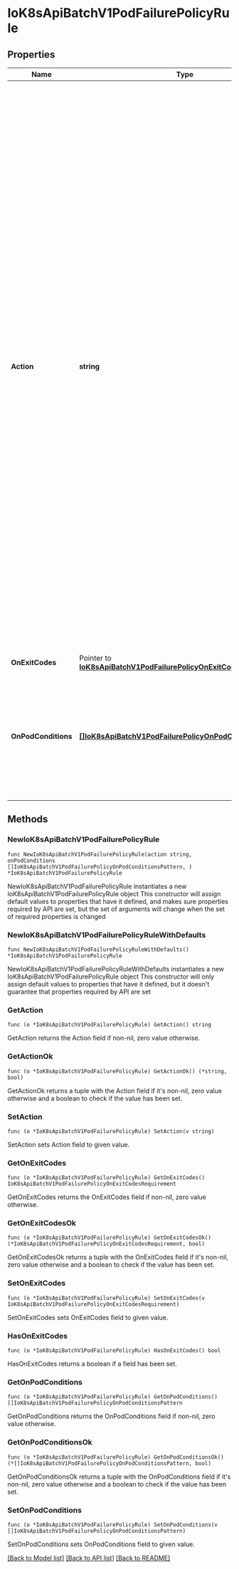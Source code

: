 # IoK8sApiBatchV1PodFailurePolicyRule

## Properties

Name | Type | Description | Notes
------------ | ------------- | ------------- | -------------
**Action** | **string** | Specifies the action taken on a pod failure when the requirements are satisfied. Possible values are:  - FailJob: indicates that the pod&#39;s job is marked as Failed and all   running pods are terminated. - Ignore: indicates that the counter towards the .backoffLimit is not   incremented and a replacement pod is created. - Count: indicates that the pod is handled in the default way - the   counter towards the .backoffLimit is incremented. Additional values are considered to be added in the future. Clients should react to an unknown action by skipping the rule.  Possible enum values:  - &#x60;\&quot;Count\&quot;&#x60; This is an action which might be taken on a pod failure - the pod failure is handled in the default way - the counter towards .backoffLimit, represented by the job&#39;s .status.failed field, is incremented.  - &#x60;\&quot;FailJob\&quot;&#x60; This is an action which might be taken on a pod failure - mark the pod&#39;s job as Failed and terminate all running pods.  - &#x60;\&quot;Ignore\&quot;&#x60; This is an action which might be taken on a pod failure - the counter towards .backoffLimit, represented by the job&#39;s .status.failed field, is not incremented and a replacement pod is created. | 
**OnExitCodes** | Pointer to [**IoK8sApiBatchV1PodFailurePolicyOnExitCodesRequirement**](IoK8sApiBatchV1PodFailurePolicyOnExitCodesRequirement.md) |  | [optional] 
**OnPodConditions** | [**[]IoK8sApiBatchV1PodFailurePolicyOnPodConditionsPattern**](IoK8sApiBatchV1PodFailurePolicyOnPodConditionsPattern.md) | Represents the requirement on the pod conditions. The requirement is represented as a list of pod condition patterns. The requirement is satisfied if at least one pattern matches an actual pod condition. At most 20 elements are allowed. | 

## Methods

### NewIoK8sApiBatchV1PodFailurePolicyRule

`func NewIoK8sApiBatchV1PodFailurePolicyRule(action string, onPodConditions []IoK8sApiBatchV1PodFailurePolicyOnPodConditionsPattern, ) *IoK8sApiBatchV1PodFailurePolicyRule`

NewIoK8sApiBatchV1PodFailurePolicyRule instantiates a new IoK8sApiBatchV1PodFailurePolicyRule object
This constructor will assign default values to properties that have it defined,
and makes sure properties required by API are set, but the set of arguments
will change when the set of required properties is changed

### NewIoK8sApiBatchV1PodFailurePolicyRuleWithDefaults

`func NewIoK8sApiBatchV1PodFailurePolicyRuleWithDefaults() *IoK8sApiBatchV1PodFailurePolicyRule`

NewIoK8sApiBatchV1PodFailurePolicyRuleWithDefaults instantiates a new IoK8sApiBatchV1PodFailurePolicyRule object
This constructor will only assign default values to properties that have it defined,
but it doesn't guarantee that properties required by API are set

### GetAction

`func (o *IoK8sApiBatchV1PodFailurePolicyRule) GetAction() string`

GetAction returns the Action field if non-nil, zero value otherwise.

### GetActionOk

`func (o *IoK8sApiBatchV1PodFailurePolicyRule) GetActionOk() (*string, bool)`

GetActionOk returns a tuple with the Action field if it's non-nil, zero value otherwise
and a boolean to check if the value has been set.

### SetAction

`func (o *IoK8sApiBatchV1PodFailurePolicyRule) SetAction(v string)`

SetAction sets Action field to given value.


### GetOnExitCodes

`func (o *IoK8sApiBatchV1PodFailurePolicyRule) GetOnExitCodes() IoK8sApiBatchV1PodFailurePolicyOnExitCodesRequirement`

GetOnExitCodes returns the OnExitCodes field if non-nil, zero value otherwise.

### GetOnExitCodesOk

`func (o *IoK8sApiBatchV1PodFailurePolicyRule) GetOnExitCodesOk() (*IoK8sApiBatchV1PodFailurePolicyOnExitCodesRequirement, bool)`

GetOnExitCodesOk returns a tuple with the OnExitCodes field if it's non-nil, zero value otherwise
and a boolean to check if the value has been set.

### SetOnExitCodes

`func (o *IoK8sApiBatchV1PodFailurePolicyRule) SetOnExitCodes(v IoK8sApiBatchV1PodFailurePolicyOnExitCodesRequirement)`

SetOnExitCodes sets OnExitCodes field to given value.

### HasOnExitCodes

`func (o *IoK8sApiBatchV1PodFailurePolicyRule) HasOnExitCodes() bool`

HasOnExitCodes returns a boolean if a field has been set.

### GetOnPodConditions

`func (o *IoK8sApiBatchV1PodFailurePolicyRule) GetOnPodConditions() []IoK8sApiBatchV1PodFailurePolicyOnPodConditionsPattern`

GetOnPodConditions returns the OnPodConditions field if non-nil, zero value otherwise.

### GetOnPodConditionsOk

`func (o *IoK8sApiBatchV1PodFailurePolicyRule) GetOnPodConditionsOk() (*[]IoK8sApiBatchV1PodFailurePolicyOnPodConditionsPattern, bool)`

GetOnPodConditionsOk returns a tuple with the OnPodConditions field if it's non-nil, zero value otherwise
and a boolean to check if the value has been set.

### SetOnPodConditions

`func (o *IoK8sApiBatchV1PodFailurePolicyRule) SetOnPodConditions(v []IoK8sApiBatchV1PodFailurePolicyOnPodConditionsPattern)`

SetOnPodConditions sets OnPodConditions field to given value.



[[Back to Model list]](../README.md#documentation-for-models) [[Back to API list]](../README.md#documentation-for-api-endpoints) [[Back to README]](../README.md)


